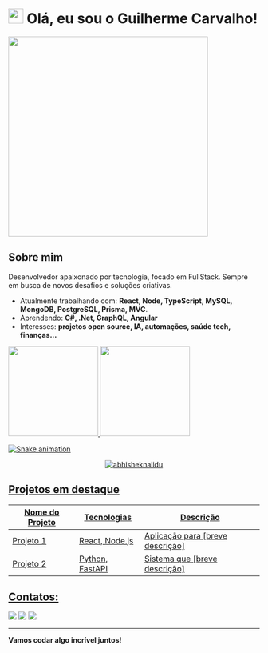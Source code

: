 # <img src="https://emojis.slackmojis.com/emojis/images/1588315024/8823/hyperkitty.gif?1588315024" width="30" /> Olá, eu sou o Guilherme Carvalho!

<img src="https://media.giphy.com/media/qgQUggAC3Pfv687qPC/giphy.gif" width="400"/>

## Sobre mim
Desenvolvedor apaixonado por tecnologia, focado em FullStack. Sempre em busca de novos desafios e soluções criativas.

- Atualmente trabalhando com: **React, Node, TypeScript,  MySQL,  MongoDB, PostgreSQL,  Prisma,  MVC**.
- Aprendendo: **C#, .Net, GraphQL, Angular**
- Interesses: **projetos open source, IA, automações, saúde tech, finanças...**

<div>
<a href="https://github.com/cGuilhermec">
<img loading="lazy" height="180em" src="https://github-readme-stats.vercel.app/api/top-langs/https://github.com/cGuilhermec&layout=compact&langs_count=7&theme=dracula"/>
<img loading="lazy" height="180em" src="https://github-readme-stats.vercel.app/api/https://github.com/cGuilhermec&show_icons=true&theme=dracula&include_all_commits=true&count_private=true"/>
</div>

![Snake animation](https://github.com/cGuilhermec/cGuilhermec/blob/output/github-contribution-grid-snake.svg)


<p align="center"> <img src="https://github-readme-stats.vercel.app/api?username=cGuilhermec&show_icons=true&theme=gotham" alt="abhisheknaiidu" />


## Projetos em destaque
| Nome do Projeto | Tecnologias | Descrição |
|-----------------|-------------|-----------|
| [Projeto 1](link) | React, Node.js | Aplicação para [breve descrição] |
| [Projeto 2](link) | Python, FastAPI | Sistema que [breve descrição] |

## Contatos:

<div>

<a href="https://www.instagram.com/_guihcarvalho_?igsh=NnN3MHVpMHlwbmph" target="_blank"><img loading="lazy" src="https://img.shields.io/badge/-Instagram-%23E4405F?style=for-the-badge&logo=instagram&logoColor=white" target="_blank"></a>
<a href="(https://www.linkedin.com/in/guilherme-carvalho-1b8b08156?trk=contact-info" target="_blank"><img loading="lazy" src="https://img.shields.io/badge/-LinkedIn-%230077B5?style=for-the-badge&logo=linkedin&logoColor=white" target="_blank"></a>
<a href = "guilherme-9951@live.com"><img loading="lazy" src="https://img.shields.io/badge/Gmail-D14836?style=for-the-badge&logo=gmail&logoColor=white" target="_blank"></a>
</div>


---

**Vamos codar algo incrível juntos!**
